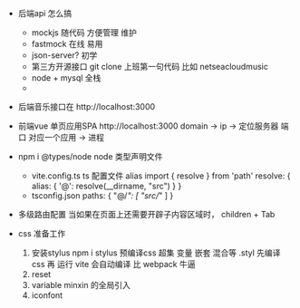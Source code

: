 - 后端api 怎么搞
   - mockjs
      随代码 方便管理 维护
   - fastmock 在线
      易用
   - json-server?
      初学
   - 第三方开源接口
      git clone 上班第一句代码
      比如 netseacloudmusic
   - node + mysql
      全栈
   - 

- 后端音乐接口在 http://localhost:3000
- 前端vue 单页应用SPA http://localhost:3000
   domain -> ip -> 定位服务器
   端口 对应一个应用 -> 进程

- npm i @types/node 
   node 类型声明文件
   - vite.config.ts ts 配置文件   alias
      import { resolve } from 'path'
      resolve: {
         alias: {
            '@': resolve(__dirname, "src")
         }
      }
   - tsconfig.json
      paths: {
         "@/*": [
            "src/*"
         ]
      }
- 多级路由配置
   当如果在页面上还需要开辟子内容区域时，
   children + Tab

- css 准备工作
   1. 安装stylus  npm i stylus
      预编译css 超集 变量 嵌套 混合等
      .styl 先编译 css 再 运行
      vite 会自动编译 比 webpack 牛逼
   2. reset    
   3. variable minxin 的全局引入
   4. iconfont